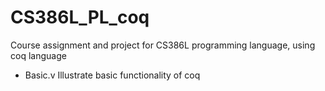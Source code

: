 # CS386L_PL_coq
Course assignment and project for CS386L programming language, using coq language

* Basic.v 
Illustrate basic functionality of coq
